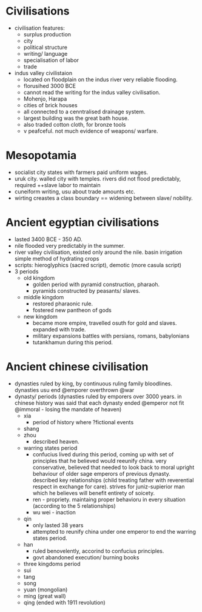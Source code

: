 
# Civilisations
- civilisation features:
    + surplus production 
    + city
    + political structure
    + writing/ language
    + specialisation of labor
    + trade
- indus valley civilistaion
    + located on floodplain on the indus river very reliable flooding.
    + florusihed 3000 BCE 
    + cannot read the writing for the indus valley civilisation.
    + Mohenjo, Harapa
    + cities of brick houses
    + all connected to a cenntralised drainage system.
    + largest building was the great bath house.
    + also traded cotton cloth, for bronze tools
    + v peafceful. not much evidence of weapons/ warfare.


# Mesopotamia
- socialist city states with farmers paid uniform wages. 
- uruk city. walled city with temples. rivers did not flood predictably, required ++slave labor to maintain
- cuneiform writing, usu about trade amounts etc.
- wirting creastes a class boundary == widening between slave/ nobility.

# Ancient egyptian civilisations
- lasted 3400 BCE - 350 AD. 
- nile flooded very predictably in the summer.
- river valley civilisation, existed only around the nile. basin irrigation simple method of hydrating crops
- scripts: hieroglyphics (sacred script), demotic (more casula script)
- 3 periods
    + old kingdom
        * golden period with pyramid construction, pharaoh. 
        * pyramids constructed by peasants/ slaves. 
    + middle kingdom
        * restored pharaonic rule. 
        * fostered new pantheon of gods
    + new kingdom
        * became more empire, travelled osuth for gold and slaves. expanded with trade.
        * military expansions battles with persians, romans, babylonians
        * tutankhamun during this period.

# Ancient chinese civilisation
- dynasties ruled by king, by continuous ruling family bloodlines. dynasties usu end @emporer overthrown @war
- dynasty/ periods (dynasties ruled by emporers over 3000 years. in chinese history was said that each dynasty ended @emperor not fit @immoral - losing the mandate of heaven)
    + xia
        * period of history where ?fictional events
    + shang
    + zhou
        * described heaven. 
    + warring states period
        * confucius lived during this period, coming up with set of principles that he believed would reeunify china. very conservative, believed that needed to look back to moral upright behaviour of older sage emperors of previous dynasty. described key relationships (child treating father with reverential respect in exchange for care). strives for juniz-supierior man which he believes will benefit entirety of soicety.
        * ren - propriety. maintaing proper behavioru in every situation (according to the 5 relationships)
        * wu wei - inaction
    + qin
        * only lasted 38 years
        * attempted to reunify china under one emperor to end the warring states period.
    + han 
        * ruled benovelently, accorind to confucius principles. 
        * govt abandoned execution/ burning books
    + three kingdoms period
    + sui
    + tang
    + song
    + yuan (mongolian)
    + ming (great wall)
    + qing (ended with 1911 revolution)